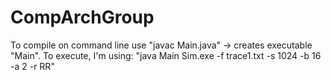 # CompArchGroup

To compile on command line use "javac Main.java" -> creates executable "Main".
To execute, I'm using: "java Main Sim.exe -f trace1.txt -s 1024 -b 16 -a 2 -r RR"

